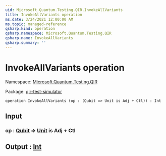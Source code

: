 ```yaml
---
uid: Microsoft.Quantum.Testing.QIR.InvokeAllVariants
title: InvokeAllVariants operation
ms.date: 3/24/2021 12:00:00 AM
ms.topic: managed-reference
qsharp.kind: operation
qsharp.namespace: Microsoft.Quantum.Testing.QIR
qsharp.name: InvokeAllVariants
qsharp.summary: ''
---
```


# InvokeAllVariants operation

Namespace: [Microsoft.Quantum.Testing.QIR](xref:Microsoft.Quantum.Testing.QIR)

Package: [qir-test-simulator](https://nuget.org/packages/qir-test-simulator)




```qsharp
operation InvokeAllVariants (op : (Qubit => Unit is Adj + Ctl)) : Int
```


## Input

### op : [Qubit](xref:microsoft.quantum.lang-ref.qubit) => [Unit](xref:microsoft.quantum.lang-ref.unit)  is Adj + Ctl





## Output : [Int](xref:microsoft.quantum.lang-ref.int)


